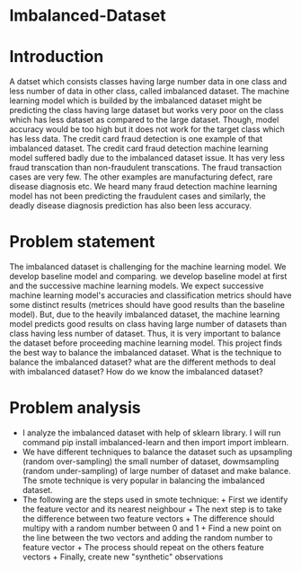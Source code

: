 # Imbalanced-Dataset

# Introduction 


A datset which consists classes having large number data in one class and less number of data in other class, called imbalanced dataset. The machine learning model which is builded by the imbalanced dataset might be predicting the class having large dataset but works very poor on the class which has less dataset as compared to the large dataset. Though, model accuracy would be too high but it does not work for the target class which has less data. 
The credit card fraud detection is one example of that imbalanced dataset. The credit card fraud detection machine learning model suffered badly due to the imbalanced dataset issue. It has very less fraud transcation than non-fraudulent transcations. The fraud transaction cases are very few. The other examples are manufacturing defect, rare disease diagnosis etc. We heard many fraud detection machine learning model has not been predicting the fraudulent cases and similarly, the deadly disease diagnosis prediction has also been less accuracy. 

# Problem statement


The imbalanced dataset is challenging  for the machine learning model. We develop baseline model and comparing. we develop baseline model at first and the successive machine learning models. We expect successive machine learning model's accuracies and classification metrics should have some distinct results (metrices should have good results than the baseline model). But, due to the heavily imbalanced dataset, the machine learning model predicts good results on class having large number of datasets than class having less number of dataset.  Thus, it is very important to balance the dataset before proceeding  machine learning model. This project finds the best way to balance the imbalanced dataset.
What is the technique to balance the imbalanced dataset? what are the different methods to deal with imbalanced dataset? How do we know the imbalanced dataset?


# Problem analysis

+ I analyze the imbalanced dataset with help of sklearn library. I will run command pip install imbalanced-learn and then import import imblearn.  
+ We have different techniques to balance the dataset such as upsampling (random over-sampling) the small number of dataset, dowmsampling (random under-sampling) of large number of dataset and make balance. The smote technique is very popular in balancing the imbalanced dataset. 
+ The following are the steps used in smote technique:
      + First we identify the feature vector and its nearest neighbour
      + The next step is to take the difference between two feature vectors
      + The difference should multipy with a random number between 0 and 1
      + Find a new point on the line between the two vectors and adding the random number to feature vector
      + The process should repeat on the others feature vectors
      + Finally, create new "synthetic" observations



